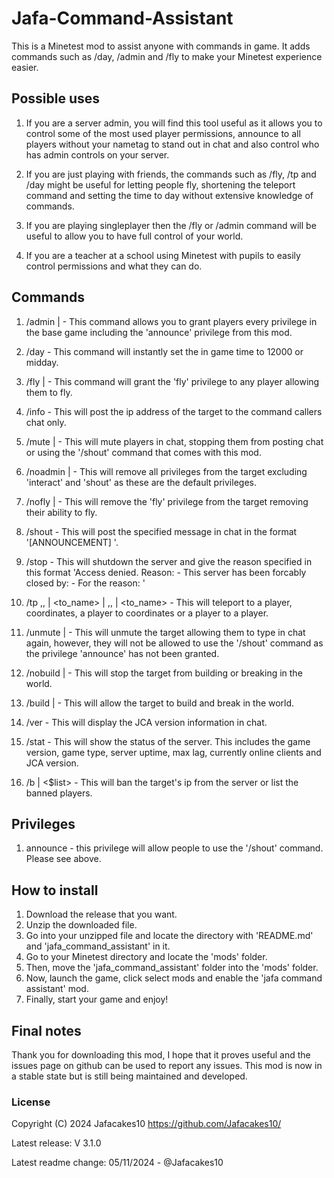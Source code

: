# Jafa-Command-Assistant
This is a Minetest mod to assist anyone with commands in game. It adds commands such as /day, /admin and /fly to make your Minetest experience easier.
## Possible uses
1. If you are a server admin, you will find this tool useful as it allows you to control some of the most used player permissions, announce to all players without your nametag to stand out in chat and also control who has admin controls on your server.

2. If you are just playing with friends, the commands such as /fly, /tp and /day might be useful for letting people fly, shortening the teleport command and setting the time to day without extensive knowledge of commands.

3. If you are playing singleplayer then the /fly or /admin command will be useful to allow you to have full control of your world.

4. If you are a teacher at a school using Minetest with pupils to easily control permissions and what they can do.
## Commands
1. /admin <Target> | <Me> - This command allows you to grant players every privilege in the base game including the 'announce' privilege from this mod.

2. /day - This command will instantly set the in game time to 12000 or midday.

3. /fly <Target> | <Me> - This command will grant the 'fly' privilege to any player allowing them to fly.

5. /info <Target> - This will post the ip address of the target to the command callers chat only.

6. /mute <Target> | <Me> - This will mute players in chat, stopping them from posting chat or using the '/shout' command that comes with this mod.

7. /noadmin <Target> | <Me> - This will remove all privileges from the target excluding 'interact' and 'shout' as these are the default privileges.

8. /nofly <Target> | <Me> - This will remove the 'fly' privilege from the target removing their ability to fly.

9. /shout <Message> - This will post the specified message in chat in the format '[ANNOUNCEMENT] <message>'.

10. /stop <Reason> - This will shutdown the server and give the reason specified in this format 'Access denied. Reason:  - This server has been forcably closed by: <command callers name> -  For the reason: <specified reason>'

11. /tp <X>,<Y>,<Z> | <to_name> | <name> <X>,<Y>,<Z> | <name> <to_name> - This will teleport to a player, coordinates, a player to coordinates or a player to a player.

12. /unmute <Target> | <Me> - This will unmute the target allowing them to type in chat again, however, they will not be allowed to use the '/shout' command as the privilege 'announce' has not been granted.

13. /nobuild <Target> | <Me> - This will stop the target from building or breaking in the world.

14. /build <Target> | <Me> - This will allow the target to build and break in the world.

15. /ver - This will display the JCA version information in chat.

16. /stat - This will show the status of the server. This includes the game version, game type, server uptime, max lag, currently online clients and JCA version.

17. /b <Target> | <$list> - This will ban the target's ip from the server or list the banned players.
## Privileges
1. announce - this privilege will allow people to use the '/shout' command. Please see above.
## How to install
1. Download the release that you want.
2. Unzip the downloaded file.
3. Go into your unzipped file and locate the directory with 'README.md' and 'jafa_command_assistant' in it.
4. Go to your Minetest directory and locate the 'mods' folder.
5. Then, move the 'jafa_command_assistant' folder into the 'mods' folder.
6. Now, launch the game, click select mods and enable the 'jafa command assistant' mod.
7. Finally, start your game and enjoy!
## Final notes
Thank you for downloading this mod, I hope that it proves useful and the issues page on github can be used to report any issues. This mod is now in a stable state but is still being maintained and developed.
### License
Copyright (C) 2024 Jafacakes10 <https://github.com/Jafacakes10/>

Latest release: V 3.1.0

Latest readme change: 05/11/2024 - @Jafacakes10
